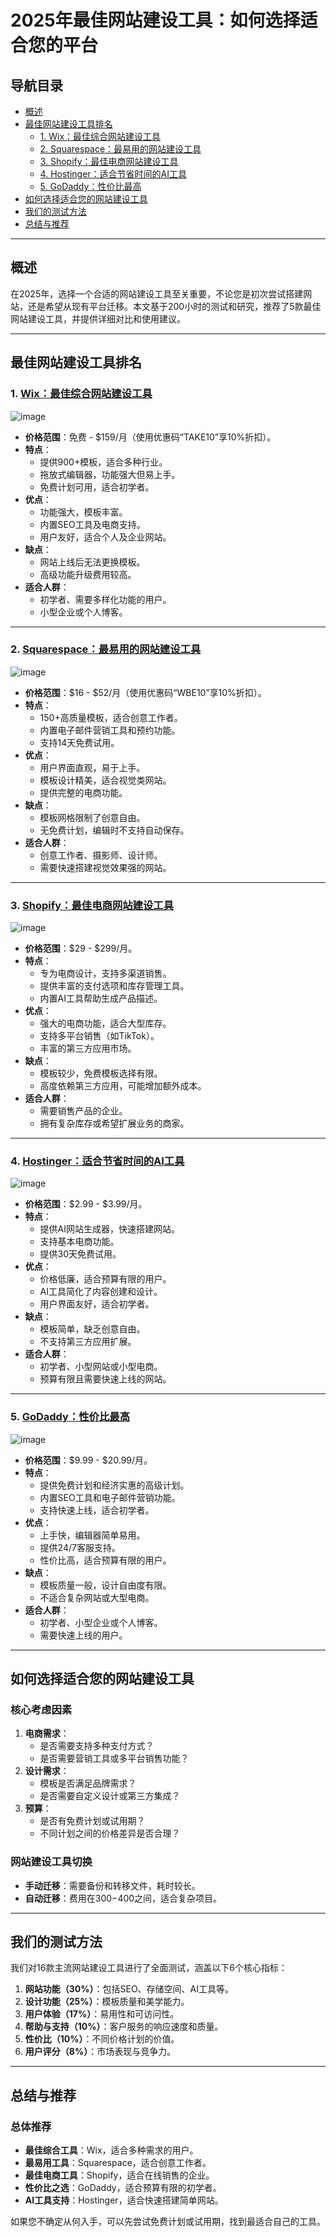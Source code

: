 # 2025年最佳网站建设工具：如何选择适合您的平台

## 导航目录
- [概述](#概述)
- [最佳网站建设工具排名](#最佳网站建设工具排名)
  - [1. Wix：最佳综合网站建设工具](#1-wix最佳综合网站建设工具)
  - [2. Squarespace：最易用的网站建设工具](#2-squarespace最易用的网站建设工具)
  - [3. Shopify：最佳电商网站建设工具](#3-shopify最佳电商网站建设工具)
  - [4. Hostinger：适合节省时间的AI工具](#4-hostinger适合节省时间的ai工具)
  - [5. GoDaddy：性价比最高](#5-godaddy性价比最高)
- [如何选择适合您的网站建设工具](#如何选择适合您的网站建设工具)
- [我们的测试方法](#我们的测试方法)
- [总结与推荐](#总结与推荐)

---

## 概述

在2025年，选择一个合适的网站建设工具至关重要，不论您是初次尝试搭建网站，还是希望从现有平台迁移。本文基于200小时的测试和研究，推荐了5款最佳网站建设工具，并提供详细对比和使用建议。

---

## 最佳网站建设工具排名

### 1. [Wix：最佳综合网站建设工具](https://www.wix.com/)

![image](https://github.com/user-attachments/assets/d2571065-c162-4dbc-880b-3bf809296062)

- **价格范围**：免费 - $159/月（使用优惠码“TAKE10”享10%折扣）。
- **特点**：
  - 提供900+模板，适合多种行业。
  - 拖放式编辑器，功能强大但易上手。
  - 免费计划可用，适合初学者。
- **优点**：
  - 功能强大，模板丰富。
  - 内置SEO工具及电商支持。
  - 用户友好，适合个人及企业网站。
- **缺点**：
  - 网站上线后无法更换模板。
  - 高级功能升级费用较高。
- **适合人群**：
  - 初学者、需要多样化功能的用户。
  - 小型企业或个人博客。


---

### 2. [Squarespace：最易用的网站建设工具](https://www.squarespace.com/)

![image](https://github.com/user-attachments/assets/0d04ba91-8359-469c-92a6-36d3020910ee)

- **价格范围**：$16 - $52/月（使用优惠码“WBE10”享10%折扣）。
- **特点**：
  - 150+高质量模板，适合创意工作者。
  - 内置电子邮件营销工具和预约功能。
  - 支持14天免费试用。
- **优点**：
  - 用户界面直观，易于上手。
  - 模板设计精美，适合视觉类网站。
  - 提供完整的电商功能。
- **缺点**：
  - 模板网格限制了创意自由。
  - 无免费计划，编辑时不支持自动保存。
- **适合人群**：
  - 创意工作者、摄影师、设计师。
  - 需要快速搭建视觉效果强的网站。


---

### 3. [Shopify：最佳电商网站建设工具](https://www.shopify.com/)

![image](https://github.com/user-attachments/assets/073faa27-cfa3-4597-a0c4-5fce649f650d)

- **价格范围**：$29 - $299/月。
- **特点**：
  - 专为电商设计，支持多渠道销售。
  - 提供丰富的支付选项和库存管理工具。
  - 内置AI工具帮助生成产品描述。
- **优点**：
  - 强大的电商功能，适合大型库存。
  - 支持多平台销售（如TikTok）。
  - 丰富的第三方应用市场。
- **缺点**：
  - 模板较少，免费模板选择有限。
  - 高度依赖第三方应用，可能增加额外成本。
- **适合人群**：
  - 需要销售产品的企业。
  - 拥有复杂库存或希望扩展业务的商家。


---

### 4. [Hostinger：适合节省时间的AI工具](https://www.hostinger.com/)

![image](https://github.com/user-attachments/assets/c84f834f-8d9f-468e-83ab-afb4d53a65d0)

- **价格范围**：$2.99 - $3.99/月。
- **特点**：
  - 提供AI网站生成器，快速搭建网站。
  - 支持基本电商功能。
  - 提供30天免费试用。
- **优点**：
  - 价格低廉，适合预算有限的用户。
  - AI工具简化了内容创建和设计。
  - 用户界面友好，适合初学者。
- **缺点**：
  - 模板简单，缺乏创意自由。
  - 不支持第三方应用扩展。
- **适合人群**：
  - 初学者、小型网站或小型电商。
  - 预算有限且需要快速上线的网站。


---

### 5. [GoDaddy：性价比最高](https://www.godaddy.com/)

![image](https://github.com/user-attachments/assets/28f93055-95ae-4a83-9f32-38a781615f7e)

- **价格范围**：$9.99 - $20.99/月。
- **特点**：
  - 提供免费计划和经济实惠的高级计划。
  - 内置SEO工具和电子邮件营销功能。
  - 支持快速上线，适合初学者。
- **优点**：
  - 上手快，编辑器简单易用。
  - 提供24/7客服支持。
  - 性价比高，适合预算有限的用户。
- **缺点**：
  - 模板质量一般，设计自由度有限。
  - 不适合复杂网站或大型电商。
- **适合人群**：
  - 初学者、小型企业或个人博客。
  - 需要快速上线的用户。


---

## 如何选择适合您的网站建设工具

### 核心考虑因素
1. **电商需求**：
   - 是否需要支持多种支付方式？
   - 是否需要营销工具或多平台销售功能？
2. **设计需求**：
   - 模板是否满足品牌需求？
   - 是否需要自定义设计或第三方集成？
3. **预算**：
   - 是否有免费计划或试用期？
   - 不同计划之间的价格差异是否合理？

### 网站建设工具切换
- **手动迁移**：需要备份和转移文件，耗时较长。
- **自动迁移**：费用在$300-$400之间，适合复杂项目。

---

## 我们的测试方法

我们对16款主流网站建设工具进行了全面测试，涵盖以下6个核心指标：
1. **网站功能（30%）**：包括SEO、存储空间、AI工具等。
2. **设计功能（25%）**：模板质量和美学能力。
3. **用户体验（17%）**：易用性和可访问性。
4. **帮助与支持（10%）**：客户服务的响应速度和质量。
5. **性价比（10%）**：不同价格计划的价值。
6. **用户评分（8%）**：市场表现与竞争力。

---

## 总结与推荐

### 总体推荐
- **最佳综合工具**：Wix，适合多种需求的用户。
- **最易用工具**：Squarespace，适合创意工作者。
- **最佳电商工具**：Shopify，适合在线销售的企业。
- **性价比之选**：GoDaddy，适合预算有限的初学者。
- **AI工具支持**：Hostinger，适合快速搭建简单网站。

如果您不确定从何入手，可以先尝试免费计划或试用期，找到最适合自己的工具。
